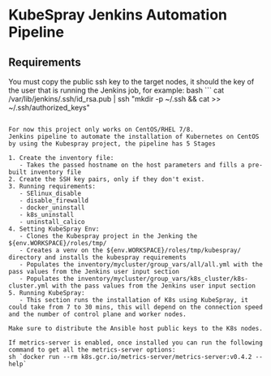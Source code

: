 # KubeSpray Jenkins Automation Pipeline

## Requirements

You must copy the public ssh key to the target nodes, it should the key of the user that is running the Jenkins job, for example:
bash ```
cat /var/lib/jenkins/.ssh/id_rsa.pub | ssh <node> "mkdir -p ~/.ssh && cat >> ~/.ssh/authorized_keys"

```

For now this project only works on CentOS/RHEL 7/8.
Jenkins pipeline to automate the installation of Kubernetes on CentOS by using the Kubespray project, the pipeline has 5 Stages

1. Create the inventory file:
   - Takes the passed hostname on the host parameters and fills a pre-built inventory file
2. Create the SSH key pairs, only if they don't exist.
3. Running requirements:
   - SElinux_disable
   - disable_firewalld
   - docker_uninstall
   - k8s_uninstall
   - uninstall_calico
4. Setting KubeSpray Env:
   - Clones the Kubespray project in the Jenking the ${env.WORKSPACE}/roles/tmp/
   - Creates a venv on the ${env.WORKSPACE}/roles/tmp/kubespray/ directory and installs the kubespray requirements
   - Populates the inventory/mycluster/group_vars/all/all.yml with the pass values from the Jenkins user input section
   - Populates the inventory/mycluster/group_vars/k8s_cluster/k8s-cluster.yml with the pass values from the Jenkins user input section
5. Running KubeSpray:
   - This section runs the installation of K8s using KubeSpray, it could take from 7 to 30 mins, this will depend on the connection speed and the number of control plane and worker nodes.

Make sure to distribute the Ansible host public keys to the K8s nodes.

If metrics-server is enabled, once installed you can run the following command to get all the metrics-server options:
sh `docker run --rm k8s.gcr.io/metrics-server/metrics-server:v0.4.2 --help`
```
